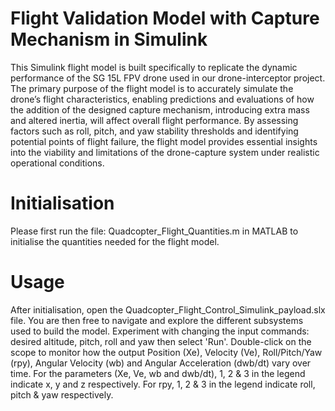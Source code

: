 # Flight Validation Model with Capture Mechanism in Simulink

This Simulink flight model is built specifically to replicate the dynamic performance of the SG 15L FPV drone used in our drone-interceptor project. The primary purpose of the flight model is to accurately simulate the drone’s flight characteristics, enabling predictions and evaluations of how the addition of the designed capture mechanism, introducing extra mass and altered inertia, will affect overall flight performance. By assessing factors such as roll, pitch, and yaw stability thresholds and identifying potential points of flight failure, the flight model provides essential insights into the viability and limitations of the drone-capture system under realistic operational conditions.

# Initialisation

Please first run the file: Quadcopter_Flight_Quantities.m in MATLAB to initialise the quantities needed for the flight model.

# Usage

After initialisation, open the Quadcopter_Flight_Control_Simulink_payload.slx file. You are then free to navigate and explore the different subsystems used to build the model. Experiment with changing the input commands: desired altitude, pitch, roll and yaw then select 'Run'. Double-click on the scope to monitor how the output Position (Xe), Velocity (Ve), Roll/Pitch/Yaw (rpy), Angular Velocity (wb) and Angular Acceleration (dwb/dt) vary over time. For the parameters (Xe, Ve, wb and dwb/dt), 1, 2 & 3 in the legend indicate x, y and z respectively. For rpy, 1, 2 & 3 in the legend indicate roll, pitch & yaw respectively.   
